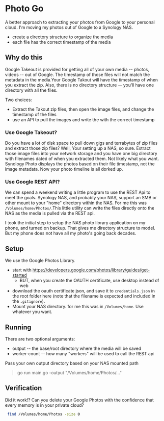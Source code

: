 # Photo Go
A better approach to extracting your photos from Google to your personal cloud. I'm moving my photos out of Google to a Synology NAS.

* create a directory structure to organize the media
* each file has the correct timestamp of the media

## Why do this
Google Takeout is provided for getting all of your own media -- photos, videos -- out of Google. 
The timestamp of those files will not match the metadata in the media.Your Google Takout will have the timestamp of when you extract the zip. Also, there is no directory structure -- you'll have one directory with all the files.

Two choices:
* Extract the Takout zip files, then open the image files, and change the timestamp of the files
* use an API to pull the images and write the with the correct timestamp

### Use Google Takeout?
Do you have a lot of disk space to pull down gigs and terrabytes of zip files and extract those zip files? Well, Your setting up a NAS, so sure.  Extract those image files into your network storage and you have one big directory with filenames dated of when you extracted them.  Not likely what you want.  Synology Photo displays the photos based on their file timestamp, not the image metadata. Now your photo timeline is all dorked up.

### Use Google REST API?
We can spend a weekend writing a little program to use the REST Api to meet the goals. Synology NAS, and probably your NAS, support an SMB or other mount to your "home" directory within the NAS. For me this was `/Volumes/home/Photos/`.This little utility can write the files directly onto the NAS as the media is pulled via the REST api.

I took the initial step to setup the NAS photo library application on my phone, and turned on backup.  That gives me directory structure to model. But my phone does not have all my photo's going back decades.

## Setup
We use the Google Photos Library.

* start with https://developers.google.com/photos/library/guides/get-started
  * BUT, when you create the OAUTH certificate, use desktop instead of web
* download the oauth certificate json, and save it to `credentials.json` in the root folder here (note that the filename is expected and included in the `.gitignore`).
* Mount your NAS directory. for me this was in `/Volumes/home`. Use whatever you want.

## Running
There are two optional arguments:
* output -- the base/root directory where the media will be saved
* worker-count -- how many "workers" will be used to call the REST api

Pass your own output directory based on your NAS mounted path
> go run main.go -output "/Volumes/home/Photos/..."
 

 ## Verification
 Did it work!? Can you delete your Google Photos with the confidence that every memory is in your private cloud?
 ```sh
  find /Volumes/home/Photos -size 0
  ```